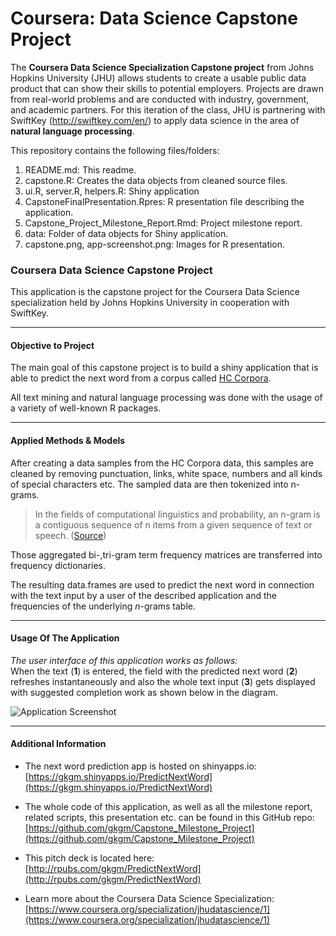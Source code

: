 # Coursera: Data Science Capstone Project

The <b>Coursera Data Science Specialization Capstone project</b> from Johns Hopkins University (JHU) allows students to create a usable public data product that can show their skills to potential 
employers. Projects are drawn from real-world problems and are conducted with industry, government, and academic partners. For this iteration of the class, JHU is partnering with SwiftKey (http://swiftkey.com/en/) to apply data science in the area of **natural language processing**.

This repository contains the following files/folders:

1. README.md: This readme.
2. capstone.R: Creates the data objects from cleaned source files.
3. ui.R, server.R, helpers.R: Shiny application
4. CapstoneFinalPresentation.Rpres: R presentation file describing the application.
5. Capstone_Project_Milestone_Report.Rmd: Project milestone report.
6. data: Folder of data objects for Shiny application.
7. capstone.png, app-screenshot.png: Images for R presentation.


### Coursera Data Science Capstone Project


This application is the capstone project for the Coursera Data Science specialization held by Johns Hopkins University in cooperation with SwiftKey.


******

#### Objective to Project

The main goal of this capstone project is to build a shiny application that is able to predict the next word from a corpus called [HC Corpora](http://www.corpora.heliohost.org/). 

All text mining and natural language processing was done with the usage of a variety of well-known R packages.

******

#### Applied Methods & Models

After creating a data samples from the HC Corpora data, this samples are cleaned by removing punctuation, links, white space, numbers and all kinds of special characters etc. The sampled data are then tokenized into n-grams.
> In the fields of computational linguistics and probability, an n-gram is a contiguous sequence of n items from a given sequence of text or speech. ([Source](http://en.wikipedia.org/wiki/N-gram))

Those aggregated bi-,tri-gram term frequency matrices are transferred into frequency dictionaries.

The resulting data.frames are used to predict the next word in connection with the text input by a user of the described application and the frequencies of the underlying *n*-grams table.

******

#### Usage Of The Application

<i>The user interface of this application works as follows: </i> <br>
When the text (**1**) is entered, the field with the predicted next word (**2**) refreshes instantaneously and  also the whole text input (**3**) gets displayed with suggested completion work as shown below in the diagram.

![Application Screenshot](./about/app-screenshot.png)

******

#### Additional Information


* The next word prediction app is hosted on shinyapps.io: [https://gkgm.shinyapps.io/PredictNextWord](https://gkgm.shinyapps.io/PredictNextWord)


* The whole code of this application, as well as all the milestone report, related scripts, this presentation  etc. can be found in this GitHub repo: [https://github.com/gkgm/Capstone_Milestone_Project](https://github.com/gkgm/Capstone_Milestone_Project)

* This pitch deck is located here: [http://rpubs.com/gkgm/PredictNextWord](http://rpubs.com/gkgm/PredictNextWord)

* Learn more about the Coursera Data Science Specialization: [https://www.coursera.org/specialization/jhudatascience/1](https://www.coursera.org/specialization/jhudatascience/1)
